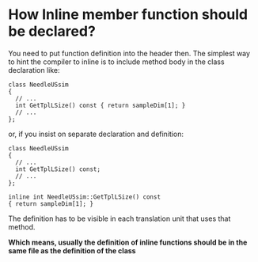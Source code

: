 # How Inline member function should be declared?

You need to put function definition into the header then. 
The simplest way to hint the compiler to inline is to include method body in the class declaration like:

    class NeedleUSsim
    {
      // ...
      int GetTplLSize() const { return sampleDim[1]; }
      // ...
    };
    
or, if you insist on separate declaration and definition:

    class NeedleUSsim
    {
      // ...
      int GetTplLSize() const;
      // ...
    };

    inline int NeedleUSsim::GetTplLSize() const
    { return sampleDim[1]; }
    
The definition has to be visible in each translation unit that uses that method.

**Which means, usually the definition of inline functions should be in the same file as the definition of the class**
